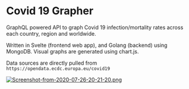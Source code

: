 # Covid 19 Grapher
GraphQL powered API to graph Covid 19 infection/mortality rates across each country, region and worldwide.

Written in Svelte (frontend web app), and Golang (backend) using MongoDB. Visual graphs are generated using chart.js.

Data sources are directly pulled from `https://opendata.ecdc.europa.eu/covid19`

[![Screenshot-from-2020-07-26-20-21-20.png](https://i.postimg.cc/NfdfKjy0/Screenshot-from-2020-07-26-20-21-20.png)](https://postimg.cc/7fTycDnv)
